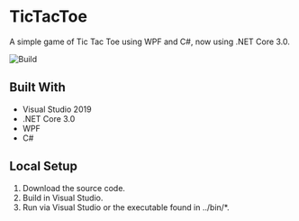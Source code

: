 # TicTacToe
A simple game of Tic Tac Toe using WPF and C#, now using .NET Core 3.0.

![Build](https://github.com/jmmalm/tictactoe/workflows/.NET%20Core%20CI/badge.svg)
<!---Alternate badge source: ![badge](https://action-badges.now.sh/jmmalm/tictactoe?workflow=test-my-code)--->

## Built With
* Visual Studio 2019
* .NET Core 3.0
* WPF
* C#

## Local Setup
1. Download the source code.
2. Build in Visual Studio.
5. Run via Visual Studio or the executable found in ../bin/*.
